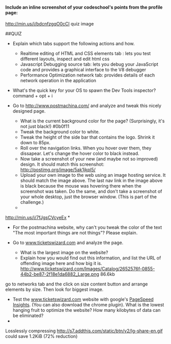 #### Include an inline screenshot of your codeschool's points from the profile page:
http://min.us/i/bdcnfzgqO0cCl quiz image
<!-- Modify the Markdown to include your answers. Don't delete the questions! -->

##QUIZ
* Explain which tabs support the following actions and how.
  * Realtime editing of HTML and CSS 
  elements tab : lets you test different layouts, inspect and edit html css
  * Javascript Debugging
  source tab: lets you debug your JavaScript code and provides a graphical interface to the V8 debugger
  * Performance Optimization 
   network tab: provides details of each network operation in the application 
* What's the quick key for your OS to spawn the Dev Tools inspector?
 command + opt + i

* Go to http://www.postmachina.com/ and analyze and tweak this nicely designed page.
  * What is the current background color for the page?  (Surprisingly, it's not just black!) 
     #0b0f11
  * Tweak the background color to white.
  * Tweak the height of the side bar that contains the logo.  Shrink it down to 85px.
  * Roll over the navigation links.  When you hover over them, they dissapear.  Let's change the hover color to black instead.
  * Now take a screenshot of your new (and maybe not so improved) design.  It should match this screenshot: http://postimg.org/image/5ak1jkpl5/
  * Upload your own image to the web using an image hosting service.  It should match the image above. The last nav link in the image above is black because the mouse was hovering there when the screenshot was taken. Do the same, and don't take a screenshot of your whole desktop, just the browser window. (This is part of the challenge.)
  * 
http://min.us/i/7fJgsCVcyeEx
*
* For the postmachina website, why can't you tweak the color of the text "The most important things are not things"?  Please explain.

* Go to www.ticketswizard.com and analyze the page.  
  * What is the largest image on the website? 
  * Explain how you would find out this information, and list the URL of offending image here and how big it is.
http://www.ticketswizard.com/Images/Catalog/2652576f-0855-44b2-be87-2f18e1da6882_Large.png  86.6kb

go to networks tab and the click on size content button and arrange elements by size. Then look for biggest image. 

* Test the www.ticketswizard.com website with google's [PageSpeed Insights](http://www.ticketswizard.com/).  (You can also download the chrome plugin).  What is the lowest hanging fruit to optimize the website?  How many kilobytes of data can be eliminated?
* 
Losslessly compressing http://s7.addthis.com/static/btn/v2/lg-share-en.gif could save 1.2KiB (72% reduction)
